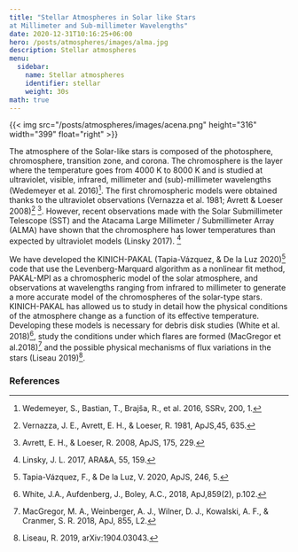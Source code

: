 ```yaml
---
title: "Stellar Atmospheres in Solar like Stars
at Millimeter and Sub-millimeter Wavelengths"
date: 2020-12-31T10:16:25+06:00
hero: /posts/atmospheres/images/alma.jpg
description: Stellar atmospheres
menu:
  sidebar:
    name: Stellar atmospheres
    identifier: stellar
    weight: 30s
math: true
---
```


{{< img src="/posts/atmospheres/images/acena.png" height="316" width="399" float="right" >}}

The atmosphere of the Solar-like stars is composed of the photosphere, chromosphere, transition zone, and corona. The chromosphere is the layer where the temperature goes from 4000 K to 8000 K and is studied at ultraviolet, visible, infrared, millimeter and (sub)-millimeter wavelengths (Wedemeyer et al. 2016)[^7].
The first chromospheric models were obtained thanks to the ultraviolet observations (Vernazza et al. 1981; Avrett & Loeser 2008)[^6] [^1]. However, recent observations made with the Solar Submillimeter Telescope (SST) and the Atacama Large Millimeter / Submillimeter Array (ALMA) have shown that the chromosphere has lower temperatures than expected by ultraviolet models (Linsky 2017). [^2]

We have developed the KINICH-PAKAL (Tapia-Vázquez, & De la Luz 2020)[^5] code that use the Levenberg-Marquard algorithm as a nonlinear fit method, PAKAL-MPI as a chromospheric model of the solar atmosphere, and observations at wavelengths ranging from infrared to millimeter to generate a more accurate model of the chromospheres of the solar-type stars.
KINICH-PAKAL has allowed us to study in detail how the physical conditions of the atmosphere change as a function of its effective temperature.
Developing these models is necessary for debris disk studies (White et al. 2018)[^8], study the conditions under which flares are formed (MacGregor et al.2018)[^4] and the possible physical mechanisms of flux variations in the stars (Liseau 2019)[^3].

### References

[^1]: Avrett, E. H., & Loeser, R. 2008, ApJS, 175, 229.
[^2]: Linsky, J. L. 2017, ARA&A, 55, 159.
[^3]: Liseau, R. 2019, arXiv:1904.03043.
[^4]: MacGregor, M. A., Weinberger, A. J., Wilner, D. J., Kowalski, A. F., & Cranmer, S. R. 2018, ApJ, 855, L2.
[^5]: Tapia-Vázquez, F., & De la Luz, V. 2020, ApJS, 246, 5.
[^6]: Vernazza, J. E., Avrett, E. H., & Loeser, R. 1981, ApJS,45, 635.
[^7]: Wedemeyer, S., Bastian, T., Brajša, R., et al. 2016, SSRv, 200, 1.
[^8]: White, J.A., Aufdenberg, J., Boley, A.C., 2018, ApJ,859(2), p.102.